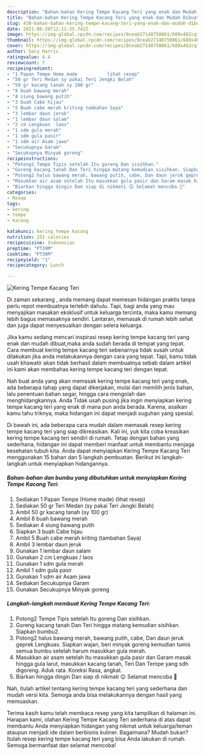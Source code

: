 ```yaml
---
description: "Bahan-bahan Kering Tempe Kacang Teri yang enak dan Mudah Dibuat"
title: "Bahan-bahan Kering Tempe Kacang Teri yang enak dan Mudah Dibuat"
slug: 430-bahan-bahan-kering-tempe-kacang-teri-yang-enak-dan-mudah-dibuat
date: 2021-06-20T12:11:15.742Z
image: https://img-global.cpcdn.com/recipes/0ceab27140750861/680x482cq70/kering-tempe-kacang-teri-foto-resep-utama.jpg
thumbnail: https://img-global.cpcdn.com/recipes/0ceab27140750861/680x482cq70/kering-tempe-kacang-teri-foto-resep-utama.jpg
cover: https://img-global.cpcdn.com/recipes/0ceab27140750861/680x482cq70/kering-tempe-kacang-teri-foto-resep-utama.jpg
author: Gary Harris
ratingvalue: 4.4
reviewcount: 7
recipeingredient:
- "1 Papan Tempe Home made           lihat resep"
- "50 gr Teri Medan sy pakai Teri Jengki Belah"
- "50 gr kacang tanah sy 100 gr"
- "8 buah bawang merah"
- "4 siung bawang putih"
- "3 buah Cabe hijau"
- "5 Buah cabe merah kriting tambahan Saya"
- "3 lembar daun jeruk"
- "1 lembar daun salam"
- "2 cm Lengkuas  laos"
- "1 sdm gula merah"
- "1 sdm gula pasir"
- "1 sdm air Asam jawa"
- "Secukupnya Garam"
- "Secukupnya Minyak goreng"
recipeinstructions:
- "Potong2 Tempe Tipis setelah Itu goreng Dan sisihkan."
- "Goreng kacang tanah Dan Teri hingga matang kemudian sisihkan. Siapkan bumbu2."
- "Potong2 halus bawang merah, bawang putih, cabe, Dan daun jeruk geprek Lengkuas. Siapkan wajan, beri minyak goreng kemudian tumis semua bumbu setelah harum masukkan gula merah."
- "Masukkan air asam setelah Itu masukkan gula pasir dan Garam masak hingga gula larut, masukkan kacang tanah, Teri Dan Tempe yang sdh digoreng. Aduk rata. Koreksi Rasa, angkat."
- "Biarkan hingga dingin Dan siap di nikmati 😉 Selamat mencoba 🙏"
categories:
- Resep
tags:
- kering
- tempe
- kacang

katakunci: kering tempe kacang 
nutrition: 251 calories
recipecuisine: Indonesian
preptime: "PT39M"
cooktime: "PT30M"
recipeyield: "1"
recipecategory: Lunch

---
```



![Kering Tempe Kacang Teri](https://img-global.cpcdn.com/recipes/0ceab27140750861/680x482cq70/kering-tempe-kacang-teri-foto-resep-utama.jpg)

Di zaman  sekarang , anda memang dapat memesan hidangan praktis tanpa perlu repot membuatnya terlebih dahulu. Tapi, bagi anda yang mau menyajikan masakan eksklusif untuk keluarga tercinta, maka kamu memang lebih bagus memasaknya sendiri. Lantaran, memasak di rumah lebih sehat dan juga dapat menyesuaikan dengan selera keluarga.

Jika kamu sedang mencari inspirasi resep kering tempe kacang teri yang enak dan mudah dibuat,maka anda sudah berada di tempat yang tepat. Cara membuat kering tempe kacang teri  sebenarnya tidak susah untuk dilakukan jika anda melakukannya dengan cara yang tepat. Tapi, kamu tidak usah khawatir akan tidak berhasil dalam membuatnya 
sebab dalam artikel ini kami akan membahas kering tempe kacang teri dengan tepat.  



Nah buat anda yang akan memasak kering tempe kacang teri yang enak, ada beberapa tahap yang dapat dikerjakan, mulai dari memilih jenis bahan, lalu penentuan bahan segar, hingga cara mengolah dan menghidangkannya. Anda Tidak usah pusing jika ingin menyiapkan kering tempe kacang teri yang enak di mana pun anda berada. Karena, asalkan kamu  tahu triknya, maka hidangan ini dapat menjadi suguhan yang spesial.

Di bawah ini, ada beberapa cara mudah dalam memasak resep kering tempe kacang teri yang siap dikreasikan. Kali ini, yuk kita coba kreasikan kering tempe kacang teri sendiri di rumah. Tetap dengan bahan yang sederhana, hidangan ini dapat memberi manfaat untuk membantu menjaga kesehatan tubuh kita. Anda dapat menyiapkan Kering Tempe Kacang Teri menggunakan 15 bahan dan 5 langkah pembuatan. Berikut ini langkah-langkah untuk menyiapkan hidangannya.

<!--inarticleads1-->

##### Bahan-bahan dan bumbu yang dibutuhkan untuk menyiapkan Kering Tempe Kacang Teri:

1. Sediakan 1 Papan Tempe (Home made)           (lihat resep)
1. Sediakan 50 gr Teri Medan (sy pakai Teri Jengki Belah)
1. Ambil 50 gr kacang tanah (sy 100 gr)
1. Ambil 8 buah bawang merah
1. Sediakan 4 siung bawang putih
1. Siapkan 3 buah Cabe hijau
1. Ambil 5 Buah cabe merah kriting (tambahan Saya)
1. Ambil 3 lembar daun jeruk
1. Gunakan 1 lembar daun salam
1. Gunakan 2 cm Lengkuas / laos
1. Gunakan 1 sdm gula merah
1. Ambil 1 sdm gula pasir
1. Gunakan 1 sdm air Asam jawa
1. Sediakan Secukupnya Garam
1. Gunakan Secukupnya Minyak goreng




<!--inarticleads2-->

##### Langkah-langkah membuat Kering Tempe Kacang Teri:

1. Potong2 Tempe Tipis setelah Itu goreng Dan sisihkan.
1. Goreng kacang tanah Dan Teri hingga matang kemudian sisihkan. Siapkan bumbu2.
1. Potong2 halus bawang merah, bawang putih, cabe, Dan daun jeruk geprek Lengkuas. Siapkan wajan, beri minyak goreng kemudian tumis semua bumbu setelah harum masukkan gula merah.
1. Masukkan air asam setelah Itu masukkan gula pasir dan Garam masak hingga gula larut, masukkan kacang tanah, Teri Dan Tempe yang sdh digoreng. Aduk rata. Koreksi Rasa, angkat.
1. Biarkan hingga dingin Dan siap di nikmati 😉 Selamat mencoba 🙏




Nah, itulah artikel tentang  kering tempe kacang teri  yang sederhana dan mudah versi kita. Semoga anda bisa melakukannya dengan hasil yang memuaskan. 

Terima kasih kamu telah membaca resep yang kita tampilkan di halaman ini. Harapan kami, olahan  Kering Tempe Kacang Teri sederhana di atas dapat membantu Anda menyiapkan hidangan yang nikmat untuk keluarga/teman ataupun menjadi ide dalam berbisnis kuliner. Bagaimana? Mudah bukan? Itulah resep kering tempe kacang teri yang bisa Anda lakukan di rumah. Semoga bermanfaat dan selamat mencoba!

